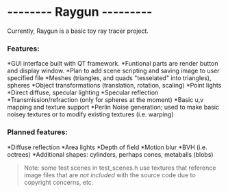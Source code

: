 # -------- Raygun --------- #

Currently, Raygun is a basic toy ray tracer project.

### Features: ###
*GUI interface built with QT framework.
	*Funtional parts are render button and display window.
	*Plan to add scene scripting and saving image to user specified file
*Meshes (triangles, and quads "tesselated" into triangles), spheres
*Object transformations (translation, rotation, scaling)
*Point lights
*Direct diffuse, specular lighting
*Specular reflection
*Transmission/refraction (only for spheres at the moment)
*Basic u,v mapping and texture support
*Perlin Noise generation; used to make basic noisey textures or to modify existing textures (i.e. warping)

### Planned features: ###
*Diffuse reflection
*Area lights
*Depth of field
*Motion blur
*BVH (i.e. octrees)
*Additional shapes: cylinders, perhaps cones, metaballs (blobs)

> Note: some test scenes in test_scenes.h use textures that reference image files that are *not included* with the source code due to copyright concerns, etc.
